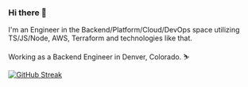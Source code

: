 ### Hi there 👋

I'm an Engineer in the Backend/Platform/Cloud/DevOps space utilizing TS/JS/Node, AWS, Terraform and technologies like that.

Working as a Backend Engineer in Denver, Colorado. ⛷️

<!-- ![Github stats](https://github-readme-stats.vercel.app/api?username=john-thomsen&count_private=true) -->

[![GitHub Streak](https://streak-stats.demolab.com?user=john-thomsen&theme=vue&hide_border=true&exclude_days=Sun%2CSat)](https://git.io/streak-stats)

<!--
**john-thomsen/john-thomsen** is a ✨ _special_ ✨ repository because its `README.md` (this file) appears on your GitHub profile.

Here are some ideas to get you started:

- 🔭 I’m currently working on ...
- 🌱 I’m currently learning ...
- 👯 I’m looking to collaborate on ...
- 🤔 I’m looking for help with ...
- 💬 Ask me about ...
- 📫 How to reach me: ...
- 😄 Pronouns: ...
- ⚡ Fun fact: ...
-->
